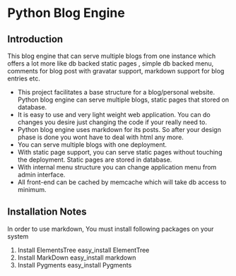 Python Blog Engine
==================

Introduction
------------
This blog engine that can serve multiple blogs from one instance which offers a lot more like db backed static pages , simple db backed menu, comments for blog post with gravatar support, markdown support for blog entries etc. 

* This project facilitates a base structure for a blog/personal website. Python blog engine can serve multiple blogs, static pages that stored on database.
* It is easy to use and very light weight web application. You can do changes you desire just changing the code if your really need to.
* Python blog engine uses markdown for its posts. So after your design phase is done you wont have to deal with html any more.
* You can serve multiple blogs with one deployment.
* With static page support, you can serve static pages without touching the deployment. Static pages are stored in database.
* With internal menu structure you can change application menu from admin interface.
* All front-end can be cached by memcache which will take db access to minimum.

Installation Notes
------------------
In order to use markdown, You must install following packages on your system

1. Install ElementsTree
   		   easy_install ElementTree
2. Install MarkDown
		   easy_install markdown
3. Install  Pygments
   			easy_install Pygments

